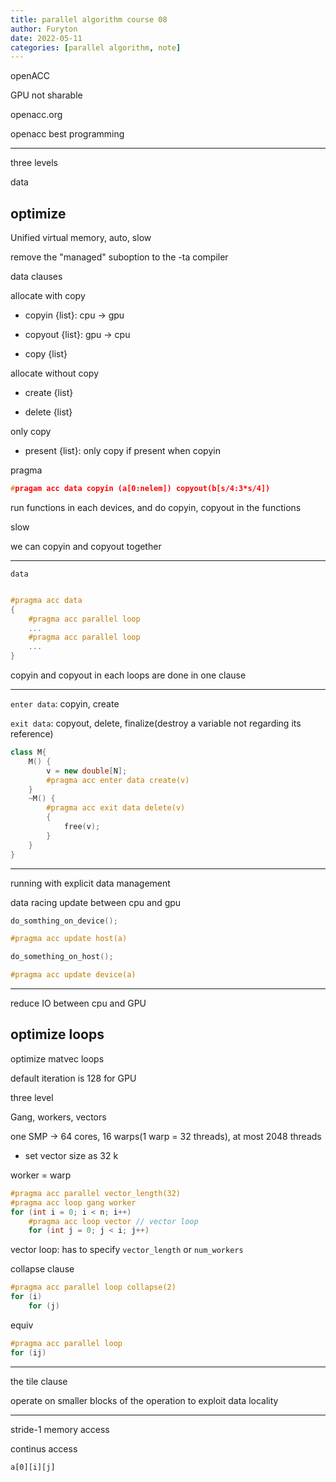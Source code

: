 ```yaml
---
title: parallel algorithm course 08
author: Furyton
date: 2022-05-11
categories: [parallel algorithm, note]
---
```


openACC

GPU not sharable

openacc.org

openacc best programming

---

three levels

data

## optimize

Unified virtual memory, auto, slow

remove the "managed" suboption to the -ta compiler

data clauses

allocate with copy

- copyin {list}: cpu $\to$ gpu

- copyout {list}: gpu $\to$ cpu

- copy {list}

allocate without copy

- create {list}

- delete {list}

only copy

- present {list}: only copy if present when copyin

pragma

```c++
#pragam acc data copyin (a[0:nelem]) copyout(b[s/4:3*s/4])
```

run functions in each devices, and do copyin, copyout in the functions

slow

we can copyin and copyout together

---

`data`

```c++

#pragma acc data
{
    #pragma acc parallel loop
    ...
    #pragma acc parallel loop
    ...
}
```

copyin and copyout in each loops are done in one clause

---

`enter data`: copyin, create

`exit data`: copyout, delete, finalize(destroy a variable not regarding its reference)

```c++
class M{
    M() {
        v = new double[N];
        #pragma acc enter data create(v)
    }
    ~M() {
        #pragma acc exit data delete(v)
        {
            free(v);
        }
    }
}

```

---

running with explicit data management

data racing
update between cpu and gpu

```c++
do_somthing_on_device();

#pragma acc update host(a)

do_something_on_host();

#pragma acc update device(a)
```

---

reduce IO between cpu and GPU

## optimize loops

optimize matvec loops

default iteration is 128 for GPU

three level

Gang, workers, vectors

one SMP $\to$ 64 cores, 16 warps(1 warp = 32 threads), at most 2048 threads

- set vector size as 32 k

worker = warp
<!-- vector = thread -->

```c++
#pragma acc parallel vector_length(32)
#pragma acc loop gang worker
for (int i = 0; i < n; i++)
    #pragma acc loop vector // vector loop
    for (int j = 0; j < i; j++)
```

vector loop: has to specify `vector_length` or `num_workers`

collapse clause

```c++
#pragma acc parallel loop collapse(2)
for (i)
    for (j)
```

equiv

```c++
#pragma acc parallel loop
for (ij)
```

---

the tile clause

operate on smaller blocks of the operation to exploit data locality

---

stride-1 memory access

continus access

`a[0][i][j]`

